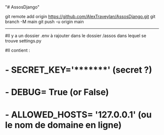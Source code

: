 "# AssosDjango"

git remote add origin https://github.com/AlexTraveylan/AssosDjango.git
git branch -M main
git push -u origin main

---

#Il y a un dossier .env à rajouter dans le dossier /assos dans lequel se trouve settings.py

#Il contient :

# - SECRET_KEY='************\*\*************\*\*\*************\*\*************' (secret ?)

# - DEBUG= True (or False)

# - ALLOWED_HOSTS= '127.0.0.1' (ou le nom de domaine en ligne)
